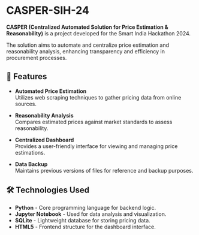 # CASPER-SIH-24

**CASPER (Centralized Automated Solution for Price Estimation & Reasonability)** is a project developed for the Smart India Hackathon 2024.

The solution aims to automate and centralize price estimation and reasonability analysis, enhancing transparency and efficiency in procurement processes.


## 🚀 Features

- **Automated Price Estimation**  
  Utilizes web scraping techniques to gather pricing data from online sources.

- **Reasonability Analysis**  
  Compares estimated prices against market standards to assess reasonability.

- **Centralized Dashboard**  
  Provides a user-friendly interface for viewing and managing price estimations.

- **Data Backup**  
  Maintains previous versions of files for reference and backup purposes.

## 🛠️ Technologies Used

- **Python** - Core programming language for backend logic.  
- **Jupyter Notebook** - Used for data analysis and visualization.  
- **SQLite** - Lightweight database for storing pricing data.  
- **HTML5** - Frontend structure for the dashboard interface.
